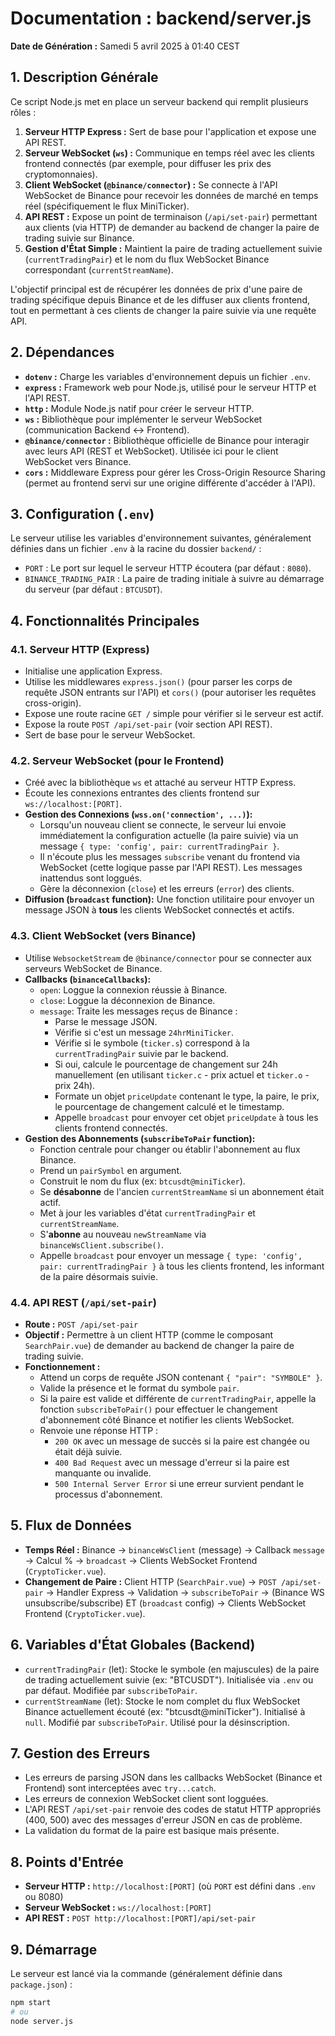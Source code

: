 # Documentation : backend/server.js

**Date de Génération :** Samedi 5 avril 2025 à 01:40 CEST

## 1. Description Générale

Ce script Node.js met en place un serveur backend qui remplit plusieurs rôles :
1.  **Serveur HTTP Express :** Sert de base pour l'application et expose une API REST.
2.  **Serveur WebSocket (`ws`) :** Communique en temps réel avec les clients frontend connectés (par exemple, pour diffuser les prix des cryptomonnaies).
3.  **Client WebSocket (`@binance/connector`) :** Se connecte à l'API WebSocket de Binance pour recevoir les données de marché en temps réel (spécifiquement le flux MiniTicker).
4.  **API REST :** Expose un point de terminaison (`/api/set-pair`) permettant aux clients (via HTTP) de demander au backend de changer la paire de trading suivie sur Binance.
5.  **Gestion d'État Simple :** Maintient la paire de trading actuellement suivie (`currentTradingPair`) et le nom du flux WebSocket Binance correspondant (`currentStreamName`).

L'objectif principal est de récupérer les données de prix d'une paire de trading spécifique depuis Binance et de les diffuser aux clients frontend, tout en permettant à ces clients de changer la paire suivie via une requête API.

## 2. Dépendances

* **`dotenv` :** Charge les variables d'environnement depuis un fichier `.env`.
* **`express` :** Framework web pour Node.js, utilisé pour le serveur HTTP et l'API REST.
* **`http` :** Module Node.js natif pour créer le serveur HTTP.
* **`ws` :** Bibliothèque pour implémenter le serveur WebSocket (communication Backend <-> Frontend).
* **`@binance/connector` :** Bibliothèque officielle de Binance pour interagir avec leurs API (REST et WebSocket). Utilisée ici pour le client WebSocket vers Binance.
* **`cors` :** Middleware Express pour gérer les Cross-Origin Resource Sharing (permet au frontend servi sur une origine différente d'accéder à l'API).

## 3. Configuration (`.env`)

Le serveur utilise les variables d'environnement suivantes, généralement définies dans un fichier `.env` à la racine du dossier `backend/` :

* `PORT` : Le port sur lequel le serveur HTTP écoutera (par défaut : `8080`).
* `BINANCE_TRADING_PAIR` : La paire de trading initiale à suivre au démarrage du serveur (par défaut : `BTCUSDT`).

## 4. Fonctionnalités Principales

### 4.1. Serveur HTTP (Express)
* Initialise une application Express.
* Utilise les middlewares `express.json()` (pour parser les corps de requête JSON entrants sur l'API) et `cors()` (pour autoriser les requêtes cross-origin).
* Expose une route racine `GET /` simple pour vérifier si le serveur est actif.
* Expose la route `POST /api/set-pair` (voir section API REST).
* Sert de base pour le serveur WebSocket.

### 4.2. Serveur WebSocket (pour le Frontend)
* Créé avec la bibliothèque `ws` et attaché au serveur HTTP Express.
* Écoute les connexions entrantes des clients frontend sur `ws://localhost:[PORT]`.
* **Gestion des Connexions (`wss.on('connection', ...)`):**
    * Lorsqu'un nouveau client se connecte, le serveur lui envoie immédiatement la configuration actuelle (la paire suivie) via un message `{ type: 'config', pair: currentTradingPair }`.
    * Il n'écoute plus les messages `subscribe` venant du frontend via WebSocket (cette logique passe par l'API REST). Les messages inattendus sont loggués.
    * Gère la déconnexion (`close`) et les erreurs (`error`) des clients.
* **Diffusion (`broadcast` function):** Une fonction utilitaire pour envoyer un message JSON à **tous** les clients WebSocket connectés et actifs.

### 4.3. Client WebSocket (vers Binance)
* Utilise `WebsocketStream` de `@binance/connector` pour se connecter aux serveurs WebSocket de Binance.
* **Callbacks (`binanceCallbacks`):**
    * `open`: Loggue la connexion réussie à Binance.
    * `close`: Loggue la déconnexion de Binance.
    * `message`: Traite les messages reçus de Binance :
        * Parse le message JSON.
        * Vérifie si c'est un message `24hrMiniTicker`.
        * Vérifie si le symbole (`ticker.s`) correspond à la `currentTradingPair` suivie par le backend.
        * Si oui, calcule le pourcentage de changement sur 24h manuellement (en utilisant `ticker.c` - prix actuel et `ticker.o` - prix 24h).
        * Formate un objet `priceUpdate` contenant le type, la paire, le prix, le pourcentage de changement calculé et le timestamp.
        * Appelle `broadcast` pour envoyer cet objet `priceUpdate` à tous les clients frontend connectés.
* **Gestion des Abonnements (`subscribeToPair` function):**
    * Fonction centrale pour changer ou établir l'abonnement au flux Binance.
    * Prend un `pairSymbol` en argument.
    * Construit le nom du flux (ex: `btcusdt@miniTicker`).
    * Se **désabonne** de l'ancien `currentStreamName` si un abonnement était actif.
    * Met à jour les variables d'état `currentTradingPair` et `currentStreamName`.
    * S'**abonne** au nouveau `newStreamName` via `binanceWsClient.subscribe()`.
    * Appelle `broadcast` pour envoyer un message `{ type: 'config', pair: currentTradingPair }` à tous les clients frontend, les informant de la paire désormais suivie.

### 4.4. API REST (`/api/set-pair`)
* **Route :** `POST /api/set-pair`
* **Objectif :** Permettre à un client HTTP (comme le composant `SearchPair.vue`) de demander au backend de changer la paire de trading suivie.
* **Fonctionnement :**
    * Attend un corps de requête JSON contenant `{ "pair": "SYMBOLE" }`.
    * Valide la présence et le format du symbole `pair`.
    * Si la paire est valide et différente de `currentTradingPair`, appelle la fonction `subscribeToPair()` pour effectuer le changement d'abonnement côté Binance et notifier les clients WebSocket.
    * Renvoie une réponse HTTP :
        * `200 OK` avec un message de succès si la paire est changée ou était déjà suivie.
        * `400 Bad Request` avec un message d'erreur si la paire est manquante ou invalide.
        * `500 Internal Server Error` si une erreur survient pendant le processus d'abonnement.

## 5. Flux de Données

* **Temps Réel :** Binance -> `binanceWsClient` (message) -> Callback `message` -> Calcul % -> `broadcast` -> Clients WebSocket Frontend (`CryptoTicker.vue`).
* **Changement de Paire :** Client HTTP (`SearchPair.vue`) -> `POST /api/set-pair` -> Handler Express -> Validation -> `subscribeToPair` -> (Binance WS unsubscribe/subscribe) ET (`broadcast` config) -> Clients WebSocket Frontend (`CryptoTicker.vue`).

## 6. Variables d'État Globales (Backend)

* `currentTradingPair` (let): Stocke le symbole (en majuscules) de la paire de trading actuellement suivie (ex: "BTCUSDT"). Initialisée via `.env` ou par défaut. Modifiée par `subscribeToPair`.
* `currentStreamName` (let): Stocke le nom complet du flux WebSocket Binance actuellement écouté (ex: "btcusdt@miniTicker"). Initialisé à `null`. Modifié par `subscribeToPair`. Utilisé pour la désinscription.

## 7. Gestion des Erreurs

* Les erreurs de parsing JSON dans les callbacks WebSocket (Binance et Frontend) sont interceptées avec `try...catch`.
* Les erreurs de connexion WebSocket client sont logguées.
* L'API REST `/api/set-pair` renvoie des codes de statut HTTP appropriés (400, 500) avec des messages d'erreur JSON en cas de problème.
* La validation du format de la paire est basique mais présente.

## 8. Points d'Entrée

* **Serveur HTTP :** `http://localhost:[PORT]` (où `PORT` est défini dans `.env` ou 8080)
* **Serveur WebSocket :** `ws://localhost:[PORT]`
* **API REST :** `POST http://localhost:[PORT]/api/set-pair`

## 9. Démarrage

Le serveur est lancé via la commande (généralement définie dans `package.json`) :

```bash
npm start
# ou
node server.js